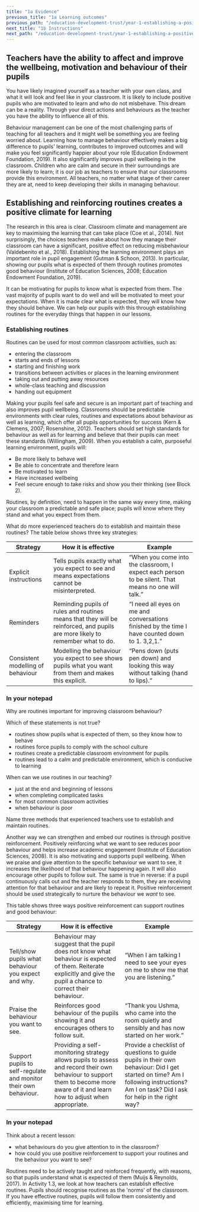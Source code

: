 ```yaml
---
title: "1a Evidence"
previous_title: "1a Learning outcomes"
previous_path: "/education-development-trust/year-1-establishing-a-positive-climate-for-learning/autumn-week-1-ect-1a-learning-outcomes"
next_title: "1b Instructions"
next_path: "/education-development-trust/year-1-establishing-a-positive-climate-for-learning/autumn-week-1-ect-1b-instructions"
---
```


## Teachers have the ability to affect and improve the wellbeing, motivation and behaviour of their pupils

You have likely imagined yourself as a teacher with your own class, and what it will look and feel like in your classroom. It is likely to include positive pupils who are motivated to learn and who do not misbehave. This dream can be a reality. Through your direct actions and behaviours as the teacher you have the ability to influence all of this.

Behaviour management can be one of the most challenging parts of teaching for all teachers and it might well be something you are feeling worried about. Learning how to manage behaviour effectively makes a big difference to pupils' learning, contributes to improved outcomes and will make you feel significantly happier about your role (Education Endowment Foundation, 2019). It also significantly improves pupil wellbeing in the classroom. Children who are calm and secure in their surroundings are more likely to learn; it is our job as teachers to ensure that our classrooms provide this environment. All teachers, no matter what stage of their career they are at, need to keep developing their skills in managing behaviour.

## Establishing and reinforcing routines creates a positive climate for learning

The research in this area is clear. Classroom climate and management are key to maximising the learning that can take place (Coe et al., 2014). Not surprisingly, the choices teachers make about how they manage their classroom can have a significant, positive effect on reducing misbehaviour (Valdebenito et al., 2018). Establishing the learning environment plays an important role in pupil engagement (Gutman & Schoon, 2013). In particular, showing our pupils what is expected of them through routines promotes good behaviour (Institute of Education Sciences, 2008; Education Endowment Foundation, 2019).

It can be motivating for pupils to know what is expected from them. The vast majority of pupils want to do well and will be motivated to meet your expectations. When it is made clear what is expected, they will know how they should behave. We can help our pupils with this through establishing routines for the everyday things that happen in our lessons.

### Establishing routines

Routines can be used for most common classroom activities, such as:

- entering the classroom
- starts and ends of lessons
- starting and finishing work
- transitions between activities or places in the learning environment
- taking out and putting away resources
- whole-class teaching and discussion
- handing out equipment

Making your pupils feel safe and secure is an important part of teaching and also improves pupil wellbeing. Classrooms should be predictable environments with clear rules, routines and expectations about behaviour as well as learning, which offer all pupils opportunities for success (Kern & Clemens, 2007; Rosenshine, 2012). Teachers should set high standards for behaviour as well as for learning and believe that their pupils can meet these standards (Willingham, 2009). When you establish a calm, purposeful learning environment, pupils will:

- Be more likely to behave well
- Be able to concentrate and therefore learn
- Be motivated to learn
- Have increased wellbeing
- Feel secure enough to take risks and show you their thinking (see Block 2).

Routines, by definition, need to happen in the same way every time, making your classroom a predictable and safe place; pupils will know where they stand and what you expect from them.

What do more experienced teachers do to establish and maintain these routines? The table below shows three key strategies:

| Strategy                          | How it is effective                                                                                                           | Example                                                                                             |
| --------------------------------- | ----------------------------------------------------------------------------------------------------------------------------- | --------------------------------------------------------------------------------------------------- |
| Explicit instructions             | Tells pupils exactly what you expect to see and means expectations cannot be misinterpreted.                                  | “When you come into the classroom, I expect each person to be silent. That means no one will talk.” |
| Reminders                         | Reminding pupils of rules and routines means that they will be reinforced, and pupils are more likely to remember what to do. | “I need all eyes on me and conversations finished by the time I have counted down to 1. 3,2,1.”     |
| Consistent modelling of behaviour | Modelling the behaviour you expect to see shows pupils what you want from them and makes this explicit.                       | “Pens down (puts pen down) and looking this way without talking (hand to lips).”                    |

### In your notepad

Why are routines important for improving classroom behaviour?

Which of these statements is not true?

- routines show pupils what is expected of them, so they know how to behave
- routines force pupils to comply with the school culture
- routines create a predictable classroom environment for pupils
- routines lead to a calm and predictable environment, which is conducive to learning

When can we use routines in our teaching?

- just at the end and beginning of lessons
- when completing complicated tasks
- for most common classroom activities
- when behaviour is poor

Name three methods that experienced teachers use to establish and maintain routines.

Another way we can strengthen and embed our routines is through positive reinforcement. Positively reinforcing what we want to see reduces poor behaviour and helps increase academic engagement (Institute of Education Sciences, 2008). It is also motivating and supports pupil wellbeing. When we praise and give attention to the specific behaviour we want to see, it increases the likelihood of that behaviour happening again. It will also encourage other pupils to follow suit. The same is true in reverse: if a pupil continuously calls out and the teacher responds to them, they are receiving attention for that behaviour and are likely to repeat it. Positive reinforcement should be used strategically to nurture the behaviour we _want_ to see.

This table shows three ways positive reinforcement can support routines and good behaviour:

| Strategy                                                         | How it is effective                                                                                                                                                              | Example                                                                                                                                                                             |
| ---------------------------------------------------------------- | -------------------------------------------------------------------------------------------------------------------------------------------------------------------------------- | ----------------------------------------------------------------------------------------------------------------------------------------------------------------------------------- |
| Tell/show pupils what behaviour you expect and why.              | Behaviour may suggest that the pupil does not know what behaviour is expected of them. Reiterate explicitly and give the pupil a chance to correct their behaviour.              | “When I am talking I need to see your eyes on me to show me that you are listening.”                                                                                                |
| Praise the behaviour you want to see.                            | Reinforces good behaviour of the pupils showing it and encourages others to follow suit.                                                                                         | “Thank you Ushma, who came into the room quietly and sensibly and has now started on her work.”                                                                                     |
| Support pupils to self-regulate and monitor their own behaviour. | Providing a self-monitoring strategy allows pupils to assess and record their own behaviour to support them to become more aware of it and learn how to adjust when appropriate. | Provide a checklist of questions to guide pupils in their own behaviour: Did I get started on time? Am I following instructions? Am I on task? Did I ask for help in the right way? |

### In your notepad

Think about a recent lesson:

- what behaviours do you give attention to in the classroom?
- how could you use positive reinforcement to support your routines and the behaviour you want to see?

Routines need to be actively taught and reinforced frequently, with reasons, so that pupils understand what is expected of them (Muijs & Reynolds, 2017). In Activity 1.3, we look at how teachers can establish effective routines. Pupils should recognise routines as the 'norms' of the classroom. If you have effective routines, pupils will follow them consistently and efficiently, maximising time for learning.

